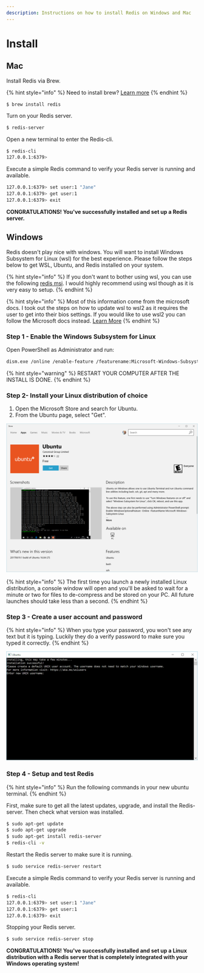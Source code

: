 ```yaml
---
description: Instructions on how to install Redis on Windows and Mac
---
```


# Install

## Mac

Install Redis via Brew.

{% hint style="info" %}
Need to install brew?  [Learn more](https://brew.sh/)
{% endhint %}

```
$ brew install redis
```

Turn on your Redis server.

```bash
$ redis-server
```

Open a new terminal to enter the Redis-cli.

```bash
$ redis-cli
127.0.0.1:6379> 
```

Execute a simple Redis command to verify your Redis server is running and available.

```bash
127.0.0.1:6379> set user:1 "Jane"
127.0.0.1:6379> get user:1
127.0.0.1:6379> exit
```

**CONGRATULATIONS! You've successfully installed and set up a Redis server.**

## Windows

Redis doesn't play nice with windows. You will want to install Windows Subsystem for Linux \(wsl\) for the best experience. Please follow the steps below to get WSL, Ubuntu, and Redis installed on your system.

{% hint style="info" %}
If you don't want to bother using wsl, you can use the following [redis msi](https://github.com/microsoftarchive/redis/releases/tag/win-3.0.504).  I would highly recommend using wsl though as it is very easy to setup. 
{% endhint %}

{% hint style="info" %}
Most of this information come from the microsoft docs.  I took out the steps on how to update wsl to wsl2 as it requires the user to get into their bios settings.  If you would like to use wsl2 you can follow the Microsoft docs instead.   [Learn More](https://docs.microsoft.com/en-us/windows/wsl/install-win10)
{% endhint %}

### Step 1 - Enable the Windows Subsystem for Linux <a id="step-1---enable-the-windows-subsystem-for-linux"></a>

Open PowerShell as Administrator and run:

```bash
dism.exe /online /enable-feature /featurename:Microsoft-Windows-Subsystem-Linux /all /norestart
```

{% hint style="warning" %}
RESTART YOUR COMPUTER AFTER THE INSTALL IS DONE.
{% endhint %}

### Step 2- Install your Linux distribution of choice

1. Open the Microsoft Store and search for Ubuntu.
2. From the Ubuntu page, select "Get".

![Microsoft Store Ubuntu Page](../.gitbook/assets/ubuntustore.png)

{% hint style="info" %}
The first time you launch a newly installed Linux distribution, a console window will open and you'll be asked to wait for a minute or two for files to de-compress and be stored on your PC. All future launches should take less than a second.
{% endhint %}

### Step 3 - Create a user account and password

{% hint style="info" %}
When you type your password, you won't see any text but it is typing.  Luckily they do a verify password to make sure you typed it correctly.
{% endhint %}

![Ubuntu username and password creation](../.gitbook/assets/ubuntuinstall.png)

### Step 4 - Setup and test Redis

{% hint style="info" %}
Run the following commands in your new ubuntu terminal.
{% endhint %}

First, make sure to get all the latest updates, upgrade, and install the Redis-server.  Then check what version was installed.

```bash
$ sudo apt-get update
$ sudo apt-get upgrade
$ sudo apt-get install redis-server
$ redis-cli -v
```

Restart the Redis server to make sure it is running.

```bash
$ sudo service redis-server restart
```

Execute a simple Redis command to verify your Redis server is running and available.

```bash
$ redis-cli
127.0.0.1:6379> set user:1 "Jane"
127.0.0.1:6379> get user:1
127.0.0.1:6379> exit
```

Stopping your Redis server.

```bash
$ sudo service redis-server stop
```

**CONGRATULATIONS! You've successfully installed and set up a Linux distribution with a Redis server that is completely integrated with your Windows operating system!**

